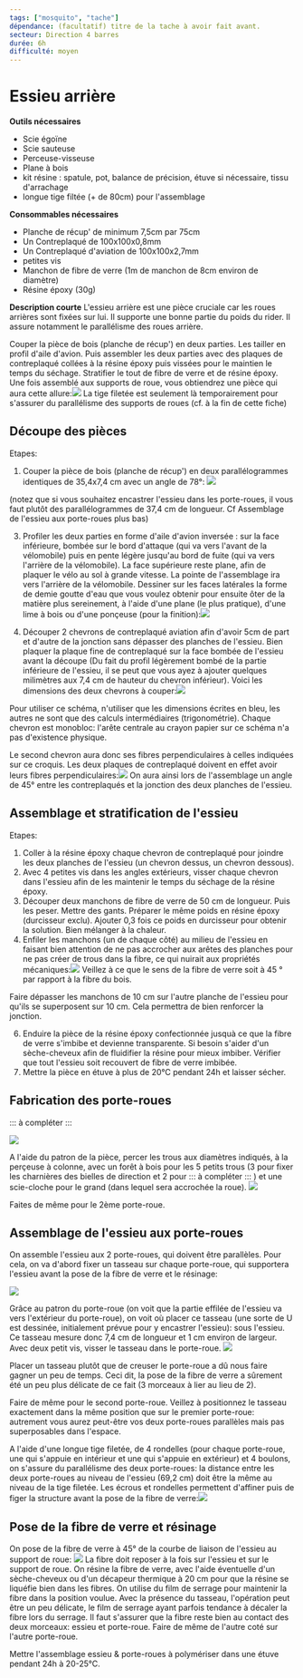 ```yaml
---
tags: ["mosquito", "tache"]
dépendance: (facultatif) titre de la tache à avoir fait avant. 
secteur: Direction 4 barres
durée: 6h
difficulté: moyen
---
```


# Essieu arrière

**Outils nécessaires**

* Scie égoïne
* Scie sauteuse
* Perceuse-visseuse
* Plane à bois 
* kit résine : spatule, pot, balance de précision, étuve si nécessaire, tissu d'arrachage
* longue tige filtée (+ de 80cm) pour l'assemblage

**Consommables nécessaires**

* Planche de récup' de minimum 7,5cm  par 75cm
* Un Contreplaqué de 100x100x0,8mm
* Un Contreplaqué d'aviation de 100x100x2,7mm
* petites vis
* Manchon de fibre de verre (1m de manchon de 8cm environ de diamètre)
* Résine époxy (30g)

**Description courte**
L'essieu arrière est une pièce cruciale car les roues arrières sont fixées sur lui. Il supporte une bonne partie du poids du rider. Il assure notamment le parallélisme des roues arrière.

Couper la pièce de bois (planche de récup') en deux parties. Les tailler en profil d'aile d'avion. Puis assembler les deux parties avec des plaques de contreplaqué collées à la résine époxy puis vissées pour le maintien le temps du séchage. Stratifier le tout de fibre de verre et de résine époxy. 
Une fois assemblé aux supports de roue, vous obtiendrez une pièce qui aura cette allure:![](https://minio.lowtech.fr/pads-srm/uploads/upload_9af9cd6b783ea3272c92a97e8f26d455.jpg)
La tige filetée est seulement là temporairement pour s'assurer du parallélisme des supports de roues (cf. à la fin de cette fiche)

## Découpe des pièces
Etapes:
1) Couper la pièce de bois (planche de récup') en deux parallélogrammes identiques de 35,4x7,4 cm avec un angle de 78°:
![](https://minio.lowtech.fr/pads-srm/uploads/upload_1b552b20694256433c5211e941531e06.jpg)

(notez que si vous souhaitez encastrer l'essieu dans les porte-roues, il vous faut plutôt des parallélogrammes de 37,4 cm de longueur. Cf Assemblage de l'essieu aux porte-roues plus bas)

3) Profiler les deux parties en forme d'aile d'avion inversée : sur la face inférieure, bombée sur le bord d'attaque (qui va vers l'avant de la vélomobile) puis en pente légère jusqu'au bord de fuite (qui va vers l'arrière de la vélomobile). La face supérieure reste plane, afin de  plaquer le vélo au sol à grande vitesse. La pointe de l'assemblage ira vers l'arrière de la vélomobile. 
Dessiner sur les faces latérales la forme de demie goutte d'eau que vous voulez obtenir pour ensuite ôter de la matière plus sereinement, à l'aide d'une plane (le plus pratique), d'une lime à bois ou d'une ponçeuse (pour la finition):![](https://minio.lowtech.fr/pads-srm/uploads/upload_ab3dfe046989095952eaa4e2a77354d5.jpg)
 

3) Découper 2 chevrons de contreplaqué aviation afin d'avoir 5cm de part et d'autre de la jonction sans dépasser des planches de l'essieu. Bien plaquer la plaque fine de contreplaqué sur la face bombée de l'essieu avant la découpe (Du fait du profil légèrement bombé de la partie inférieure de l'essieu, il se peut que vous ayez à ajouter quelques milimètres aux 7,4 cm de hauteur du chevron inférieur).
Voici les dimensions des deux chevrons à couper:![](https://minio.lowtech.fr/pads-srm/uploads/upload_26c0c3060924603234a6bcf01be1e05c.jpg)

Pour utiliser ce schéma, n'utiliser que les dimensions écrites en bleu, les autres ne sont que des calculs intermédiaires (trigonométrie). Chaque chevron est monobloc: l'arête centrale au crayon papier sur ce schéma n'a pas d'existence physique.

Le second chevron aura donc ses fibres perpendiculaires à celles indiquées sur ce croquis. Les deux plaques de contreplaqué doivent en effet avoir leurs fibres perpendiculaires:![](https://minio.lowtech.fr/pads-srm/uploads/upload_8fbb5ba9aeb38a296a4aadf44c0d5bbd.jpg)
On aura ainsi lors de l'assemblage un angle de 45° entre les contreplaqués et la jonction des deux planches de l'essieu. 

## Assemblage et stratification de l'essieu
Etapes:
1) Coller à la résine époxy chaque chevron de contreplaqué pour joindre les deux planches de l'essieu (un chevron dessus, un chevron dessous). 
2) Avec 4 petites vis dans les angles extérieurs, visser chaque chevron dans l'essieu afin de les maintenir le temps du séchage de la résine époxy.
3) Découper deux manchons de fibre de verre de 50 cm de longueur. Puis les peser. Mettre des gants. Préparer le même poids en résine époxy (durcisseur exclu). Ajouter 0,3 fois ce poids en durcisseur pour obtenir la solution. Bien mélanger à la chaleur.
5) Enfiler les manchons (un de chaque côté) au milieu de l'essieu en faisant bien attention de ne pas accrocher aux arêtes des planches pour ne pas créer de trous dans la fibre, ce qui nuirait aux propriétés mécaniques:![](https://minio.lowtech.fr/pads-srm/uploads/upload_6a1402688345e93e9df4012160f7475b.jpg)
Veillez à ce que le sens de la fibre de verre soit à 45 ° par rapport à la fibre du bois.

Faire dépasser les manchons de 10 cm sur l'autre planche de l'essieu pour qu'ils se superposent sur 10 cm. Cela permettra de bien renforcer la jonction.

6) Enduire la pièce de la résine époxy confectionnée jusquà ce que la fibre de verre s'imbibe et devienne transparente. Si besoin s'aider d'un sèche-cheveux afin de fluidifier la résine pour mieux imbiber.  Vérifier que tout l'essieu soit recouvert de fibre de verre imbibée.
7) Mettre la pièce en étuve à plus de 20°C pendant 24h et laisser sécher. 

## Fabrication des porte-roues
:::
à compléter
:::

![](https://minio.lowtech.fr/pads-srm/uploads/upload_7d2a7ada0287b655f8c82cb83fbe092a.jpg)

A l'aide du patron de la pièce, percer les trous aux diamètres indiqués, à la perçeuse à colonne, avec un forêt à bois pour les 5 petits trous (3 pour fixer les charnières des bielles de direction et 2 pour
:::
à compléter
::: 
) et une scie-cloche pour le grand (dans lequel sera accrochée la roue). 
![](https://minio.lowtech.fr/pads-srm/uploads/upload_4b8796b5919710e674e082691b984e50.jpg)

Faites de même pour le 2ème porte-roue.

## Assemblage de l'essieu aux porte-roues
On assemble l'essieu aux 2 porte-roues, qui doivent être parallèles.
Pour cela, on va d'abord fixer un tasseau sur chaque porte-roue, qui supportera l'essieu avant la pose de la fibre de verre et le résinage:

![](https://minio.lowtech.fr/pads-srm/uploads/upload_a8b62a0af1327163ff920ea7242a8a0f.jpg)

Grâce au patron du porte-roue (on voit que la partie effilée de l'essieu va vers l'extérieur du porte-roue), on voit où placer ce tasseau (une sorte de U est dessinée, initialement prévue pour y encastrer l'essieu): sous l'essieu. Ce tasseau mesure donc 7,4 cm de longueur et 1 cm environ de largeur. Avec deux petit vis, visser le tasseau dans le porte-roue.
![](https://minio.lowtech.fr/pads-srm/uploads/upload_c628a7322d7de894c0b051e25b15ce65.jpg)

Placer un tasseau plutôt que de creuser le porte-roue a dû nous faire gagner un peu de temps. Ceci dit, la pose de la fibre de verre a sûrement été un peu plus délicate de ce fait (3 morceaux à lier au lieu de 2).

Faire de même pour le second porte-roue. Veillez à positionnez le tasseau exactement dans la même position que sur le premier porte-roue: autrement vous aurez peut-être vos deux porte-roues parallèles mais pas superposables dans l'espace.

A l'aide d'une longue tige filetée, de 4 rondelles (pour chaque porte-roue, une qui s'appuie en intérieur et une qui s'appuie en extérieur) et 4 boulons, on s'assure du parallélisme des deux porte-roues: la distance entre les deux porte-roues au niveau de l'essieu (69,2 cm) doit être la même au niveau de la tige filetée. Les écrous et rondelles permettent d'affiner puis de figer la structure avant la pose de la fibre de verre:![](https://minio.lowtech.fr/pads-srm/uploads/upload_652618db4c20ce99a014131d16ede3df.jpg)


## Pose de la fibre de verre et résinage
On pose de la fibre de verre à 45° de la courbe de liaison de l'essieu au support de roue:
![](https://minio.lowtech.fr/pads-srm/uploads/upload_b5ed22508cb3cfde6146751717385506.jpg)
La fibre doit reposer à la fois sur l'essieu et sur le support de roue.
On résine la fibre de verre, avec l'aide éventuelle d'un sèche-cheveux ou d'un décapeur thermique à 20 cm pour que la résine se liquéfie bien dans les fibres.
On utilise du film de serrage pour maintenir la fibre dans la position voulue. Avec la présence du tasseau, l'opération peut être un peu délicate, le film de serrage ayant parfois tendance à décaler la fibre lors du serrage. Il faut s'assurer que la fibre reste bien au contact des deux morceaux: essieu et porte-roue.
Faire de même de l'autre coté sur l'autre porte-roue.

Mettre l'assemblage essieu & porte-roues à polymériser dans une étuve pendant 24h à 20-25°C.






